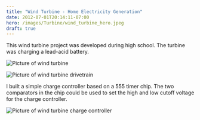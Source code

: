 ```yaml
---
title: "Wind Turbine - Home Electricity Generation"
date: 2012-07-01T20:14:11-07:00
hero: /images/Turbine/wind_turbine_hero.jpeg
draft: true
---
```


This wind turbine project was developed during high school. The turbine was charging a lead-acid battery.

![Picture of wind turbine](/images/Turbine/fandp_motor.jpg)

![Picture of wind turbine drivetrain](/images/Turbine/wind_turbine_guts.jpg)

I built a simple charge controller based on a 555 timer chip. The two comparators in the chip could be used to set the high and low cutoff voltage for the charge controller.

![Picture of wind turbine charge controller](/images/Turbine/555_enclosure.jpg)

